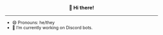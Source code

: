<h3 align="center">👋 Hi there!</h3>

---

- 😄 Pronouns: he/they
- 🔭 I’m currently working on Discord bots.
